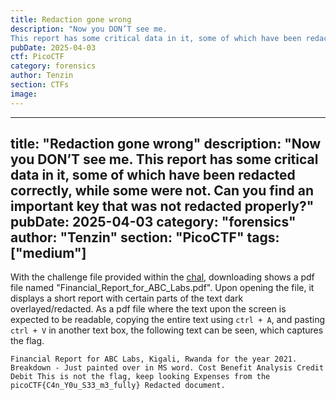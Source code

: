 ```yaml
---
title: Redaction gone wrong
description: "Now you DON’T see me.
This report has some critical data in it, some of which have been redacted correctly, while some were not. Can you find an important key that was not redacted properly?"
pubDate: 2025-04-03
ctf: PicoCTF
category: forensics
author: Tenzin
section: CTFs
image:
---
```

---
title: "Redaction gone wrong"
description: "Now you DON’T see me.
This report has some critical data in it, some of which have been redacted correctly, while some were not. Can you find an important key that was not redacted properly?"
pubDate: 2025-04-03
category: "forensics"
author: "Tenzin"
section: "PicoCTF"
tags: ["medium"]
---
With the challenge file provided within the [chal](https://play.picoctf.org/practice/challenge/290?page=1&search=Reda), downloading shows a pdf file named "Financial_Report_for_ABC_Labs.pdf". 
Upon opening the file, it displays a short report with certain parts of the text dark overlayed/redacted.
As a pdf file where the text upon the screen is expected to be readable, copying the entire text using `ctrl + A`, and pasting `ctrl + V` in another text box, the following text can be seen, which captures the flag.
```
Financial Report for ABC Labs, Kigali, Rwanda for the year 2021. Breakdown - Just painted over in MS word. Cost Benefit Analysis Credit Debit This is not the flag, keep looking Expenses from the picoCTF{C4n_Y0u_S33_m3_fully} Redacted document.
```